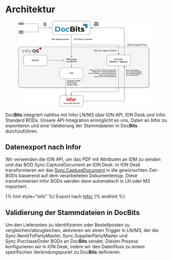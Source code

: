 # Architektur

<figure><img src=".gitbook/assets/DocBits_D_Doc2-Infor-1.png" alt=""><figcaption></figcaption></figure>

Doc**Bits** integriert nahtlos mit Infor LN/M3 über ION API, ION Desk und Infor Standard BODs. Unsere API-Integration ermöglicht es uns, Daten an Infor zu exportieren und eine Validierung der Stammdateien in Doc**Bits** durchzuführen.

## Datenexport nach Infor

Wir verwenden die ION API, um das PDF mit Attributen an IDM zu senden und das BOD Sync.CaptureDocument an ION Desk. In ION Desk transformieren wir das [Sync.CaptureDocument](admin-section/setup/exporting-in-docbits/) in die gewünschten Ziel-BODs basierend auf dem verarbeiteten Dokumententyp. Diese transformierten Infor BODs werden dann automatisch in LN oder M3 importiert.

{% hint style="info" %}
Export nach [Infor](admin-section/setup/exporting-in-docbits/exporting-to-infor/)&#x20;
{% endhint %}

## Validierung der Stammdateien in DocBits

Um den Lieferanten zu identifizieren oder Bestellposten zu vergleichen/abzugleichen, aktivieren wir einen Trigger in LN/M3, der die Sync.RemitToPartyMaster, Sync.SupplierPartyMaster und Sync.PurchaseOrder BODs an Doc**Bits** sendet. Diesen Prozess konfigurieren wir in ION Desk, indem wir den Datenfluss zu einem spezifischen Verbindungspunkt zu Doc**Bits** definieren.
